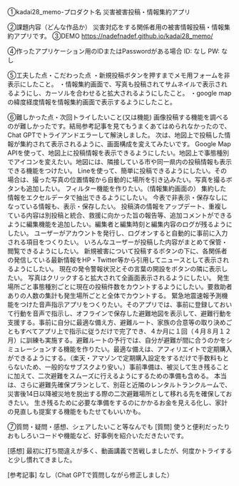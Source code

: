 ①kadai28_memo-プロダクト名 災害被害投稿・情報集約アプリ

②課題内容（どんな作品か） 災害対応をする関係者用の被害情報投稿・情報集約アプリです。 ③DEMO https://nadefnadef.github.io/kadai28_memo/

④作ったアプリケーション用のIDまたはPasswordがある場合 ID: なし PW: なし

⑤工夫した点・こだわった点 ・新規投稿ボタンを押すまでメモ用フォームを非表示にしたこと。 ・情報集約画面で、写真も投稿されてサムネイルで表示されるようにし、カーソルを合わせると拡大されるようにしたこと。 ・google mapの緯度経度情報を情報集約画面で表示するようにしたこと。

⑥難しかった点・次回トライしたいこと(又は機能) 画像投稿する機能を調べるのが難しかったです。結局参考記事を見てもうまくあてはめられなかったので、Chat GPTでトライアンドエラーして解決しました。 次は、地図上で投稿した情報が集約されて表示されるように、画面構成を変えてみたいです。
Google Map APIを使って、地図上に投稿情報を表示できるようにしたい。地図上で事態種別でアイコンを変えたい。地図には、隣接している市や同一県内の投稿情報も表示できる機能をつけたい。
Lineを使って、簡単に投稿できるようにしたい。その場合は、撮った写真の位置情報から自動的に場所を引き込みたい。写真を撮るボタンも追加したい。
フィルター機能を作りたい。（情報集約画面の）
集約した情報をエクセルデータで抽出できるようにしたい。
今表で非表示・保存なしになっている情報も、表示・保存したい。
投稿済の情報をアップデート、重複している内容は別投稿と統合、救援に向かった旨の報告等、追加コメントができるように編集機能を追加したい。編集者と編集時刻と編集内容のログが残るようにしたい。
ユーザーがアカウントを発行し、ログオンすると自動的に事前に入力される項目をつくりたい。
いろんなユーザーが投稿した内容がまとめて保管・閲覧できるようにしたい。
新規被害について投稿するボタンの下に、各関係者の発信している最新情報をHP・Twitter等から引用してニュースとして表示されるようにしたい。
現在の発令警報状況とその言葉の開設をボタンの隣に表示したい。
写真はクリックすると拡大されて全画面表示されるようにしたい。
発生場所ごと事態種別ごとに現在の投稿件数をカウントするようにしたい。要救助者ありの人数の集計も発生場所ごとと全体でカウントする。
緊急地震速報予測機能をつけた音声指示アプリをつくりたい。そのアプリでは、事前に登録しておいて行動を音声で指示し、オフラインで保存した避難地図を表示して、避難行動を支援する。事前に自分に最適な備え方、避難ルート、家族の合意等の取り決めごともすべてアプリ上で指示に従うだけで完了でき、４か月に１回（４月８月１２月）に訓練も実施する。避難ルートの予行では、自分が避難が間に合うのかをシミュレーションする機能を作りたい。最適な備えは、アフィリエイトで定期購入ができるようにする。（楽天・アマゾンで定期購入設定をするだけで手数料もとらないため、一般的なサブスクより安い。）事前準備は、被災して生き残ることに加えて、二次避難をスムーズに行えるようにするための準備も含める。
本当は、さらに避難先確保プランとして、別荘と近隣のレンタルトランクルームで、災害後14日以降被災地を脱出する際の二次避難場所として移れる先を確保しておきたい。
生き残るために必要な準備をするのにかかるお金を見える化し、家計の見直しも提案する機能をもたせてもいいかも。

⑦質問・疑問・感想、シェアしたいこと等なんでも [質問] 使うと便利だったりおもしろいコードや機能など、好事例を紹介いただきたいです。

[感想] 最初に打ち間違えが多く、動画講義で苦戦しましたが、何度かトライすると少し慣れてきました。

[参考記事] なし（Chat GPTで質問しながら修正しました）